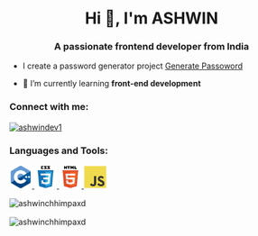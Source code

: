 <h1 align="center">Hi 👋, I'm ASHWIN</h1>
<h3 align="center">A passionate frontend developer from India</h3>

- I create a password generator project [Generate Passoword](https://ashwinchhimpaxd.github.io/password-Generator-project/)

- 🌱 I’m currently learning **front-end development**

<h3 align="left">Connect with me:</h3>
<p align="left">
<a href="https://linkedin.com/in/ashwindev1" target="blank"><img align="center" src="https://raw.githubusercontent.com/rahuldkjain/github-profile-readme-generator/master/src/images/icons/Social/linked-in-alt.svg" alt="ashwindev1" height="30" width="40" /></a>
</p>

<h3 align="left">Languages and Tools:</h3>
<p align="left"> <a href="https://www.w3schools.com/cpp/" target="_blank" rel="noreferrer"> <img src="https://raw.githubusercontent.com/devicons/devicon/master/icons/cplusplus/cplusplus-original.svg" alt="cplusplus" width="40" height="40"/> </a> <a href="https://www.w3schools.com/css/" target="_blank" rel="noreferrer"> <img src="https://raw.githubusercontent.com/devicons/devicon/master/icons/css3/css3-original-wordmark.svg" alt="css3" width="40" height="40"/> </a> <a href="https://www.w3.org/html/" target="_blank" rel="noreferrer"> <img src="https://raw.githubusercontent.com/devicons/devicon/master/icons/html5/html5-original-wordmark.svg" alt="html5" width="40" height="40"/> </a> <a href="https://developer.mozilla.org/en-US/docs/Web/JavaScript" target="_blank" rel="noreferrer"> <img src="https://raw.githubusercontent.com/devicons/devicon/master/icons/javascript/javascript-original.svg" alt="javascript" width="40" height="40"/> </a> </p>

<p><img align="center" src="https://github-readme-stats.vercel.app/api/top-langs?username=ashwinchhimpaxd&show_icons=true&locale=en&layout=compact" alt="ashwinchhimpaxd" /></p>

<p><img align="center" src="https://github-readme-streak-stats.herokuapp.com/?user=ashwinchhimpaxd&" alt="ashwinchhimpaxd" /></p>
